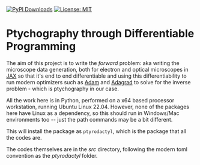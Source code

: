 [![PyPI Downloads](https://static.pepy.tech/badge/ptyrodactyl)](https://pepy.tech/projects/ptyrodactyl)
[![License: MIT](https://img.shields.io/badge/License-MIT-yellow.svg)](https://opensource.org/licenses/MIT)

# Ptychography through Differentiable Programming

The aim of this project is to write the _forward_ problem: aka writing the microscope data generation, both for electron and optical microscopes in [JAX](https://github.com/google/jax) so that it's end to end differentiable and using this differentiability to run modern optimizers such as [Adam](
https://doi.org/10.48550/arXiv.1412.6980
) and [Adagrad](https://arxiv.org/abs/2003.02395) to solve for the inverse problem - which is ptychography in our case.

All the work here is in Python, performed on a x64 based processor workstation, running Ubuntu Linux 22.04. However, none of the packages here have Linux as a dependency, so this should run in Windows/Mac environments too -- just the path commands may be a bit different.

This will install the package as `ptyrodactyl`, which is the package that all the codes are.


The codes themselves are in the _src_ directory, following the modern toml convention as the _ptyrodactyl_ folder.
